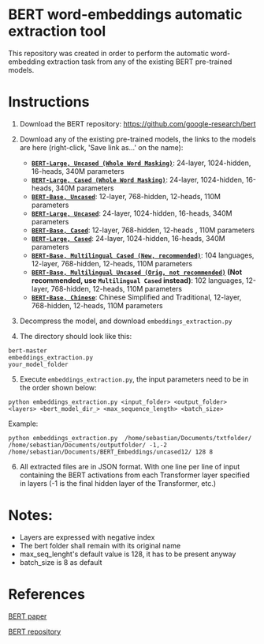 # BERT word-embeddings automatic extraction tool

This repository was created in order to perform the automatic word-embedding extraction task from any of the existing BERT pre-trained models.

# Instructions
1. Download the BERT repository: https://github.com/google-research/bert
2. Download any of the existing pre-trained models,
    the links to the models are here (right-click, 'Save link as...' on the name):

    *   **[`BERT-Large, Uncased (Whole Word Masking)`](https://storage.googleapis.com/bert_models/2019_05_30/wwm_uncased_L-24_H-1024_A-16.zip)**:
        24-layer, 1024-hidden, 16-heads, 340M parameters
    *   **[`BERT-Large, Cased (Whole Word Masking)`](https://storage.googleapis.com/bert_models/2019_05_30/wwm_cased_L-24_H-1024_A-16.zip)**:
        24-layer, 1024-hidden, 16-heads, 340M parameters
    *   **[`BERT-Base, Uncased`](https://storage.googleapis.com/bert_models/2018_10_18/uncased_L-12_H-768_A-12.zip)**:
        12-layer, 768-hidden, 12-heads, 110M parameters
    *   **[`BERT-Large, Uncased`](https://storage.googleapis.com/bert_models/2018_10_18/uncased_L-24_H-1024_A-16.zip)**:
        24-layer, 1024-hidden, 16-heads, 340M parameters
    *   **[`BERT-Base, Cased`](https://storage.googleapis.com/bert_models/2018_10_18/cased_L-12_H-768_A-12.zip)**:
        12-layer, 768-hidden, 12-heads , 110M parameters
    *   **[`BERT-Large, Cased`](https://storage.googleapis.com/bert_models/2018_10_18/cased_L-24_H-1024_A-16.zip)**:
        24-layer, 1024-hidden, 16-heads, 340M parameters
    *   **[`BERT-Base, Multilingual Cased (New, recommended)`](https://storage.googleapis.com/bert_models/2018_11_23/multi_cased_L-12_H-768_A-12.zip)**:
        104 languages, 12-layer, 768-hidden, 12-heads, 110M parameters
    *   **[`BERT-Base, Multilingual Uncased (Orig, not recommended)`](https://storage.googleapis.com/bert_models/2018_11_03/multilingual_L-12_H-768_A-12.zip)
        (Not recommended, use `Multilingual Cased` instead)**: 102 languages,
        12-layer, 768-hidden, 12-heads, 110M parameters
    *   **[`BERT-Base, Chinese`](https://storage.googleapis.com/bert_models/2018_11_03/chinese_L-12_H-768_A-12.zip)**:
        Chinese Simplified and Traditional, 12-layer, 768-hidden, 12-heads, 110M
        parameters
        
3. Decompress the model, and download `embeddings_extraction.py`

4. The directory should look like this:

```
bert-master
embeddings_extraction.py 
your_model_folder

````
5. Execute `embeddings_extraction.py`, the input parameters need to be in the order shown below:

````
python embeddings_extraction.py <input_folder> <output_folder> <layers> <bert_model_dir_> <max_sequence_length> <batch_size>
````

Example:

````
python embeddings_extraction.py  /home/sebastian/Documents/txtfolder/ /home/sebastian/Documents/outputfolder/ -1,-2 /home/sebastian/Documents/BERT_Embeddings/uncased12/ 128 8
````


6. All extracted files are in JSON format. With one line per line of input containing the BERT activations from each Transformer layer specified in layers (-1 is the final hidden layer of the Transformer, etc.)

# Notes:
* Layers are expressed with negative index
* The bert folder shall remain with its original name
* max_seq_lenght's default value is 128, it has to be present anyway
* batch_size is 8 as default





# References

[BERT paper](https://arxiv.org/abs/1810.04805)

[BERT repository](https://github.com/google-research/bert)
